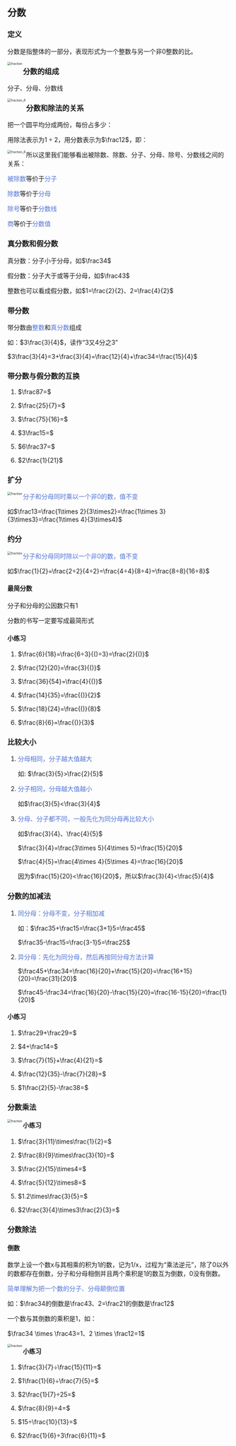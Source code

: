 ## 分数

### 定义

分数是指整体的一部分，表现形式为一个整数与另一个非0整数的比。

<img src="./res/fraction.png" alt="fraction" style="zoom:50%;" align="left"/>



### 分数的组成

分子、分母、分数线

<img src="./res/fraction_4.png" alt="fraction_4" style="zoom:50%;" align="left"/>



### 分数和除法的关系

把一个圆平均分成两份，每份占多少：

用除法表示为$1÷2$，用分数表示为$\frac12$，即：

<img src="./res/fraction_5.png" alt="fraction_4" style="zoom:50%;" align="left"/>

所以这里我们能够看出被除数、除数、分子、分母、除号、分数线之间的关系：

<font color="#5073D6">被除数</font>等价于<font color="#5073D6">分子</font>

<font color="#5073D6">除数</font>等价于<font color="#5073D6">分母</font>

<font color="#5073D6">除号</font>等价于<font color="#5073D6">分数线</font>

<font color="#5073D6">商</font>等价于<font color="#5073D6">分数值</font>



### 真分数和假分数

真分数：分子小于分母，如$\frac34$

假分数：分子大于或等于分母，如$\frac43$

整数也可以看成假分数，如$1=\frac{2}{2}、2=\frac{4}{2}$



### 带分数 

带分数由<font color="#5073D6">整数</font>和<font color="#5073D6">真分数</font>组成

如：$3\frac{3}{4}$，读作“3又4分之3”

$3\frac{3}{4}=3+\frac{3}{4}=\frac{12}{4}+\frac34=\frac{15}{4}$



### 带分数与假分数的互换

1. $\frac87=$
2. $\frac{25}{7}=$
3. $\frac{75}{16}=$
4. $3\frac15=$

5. $6\frac37=$
6. $2\frac{1}{21}$



### 扩分 

<img src="./res/fraction_6.png" alt="fraction" style="zoom:50%;" align="left"/>

<font color="#5073D6">分子和分母同时乘以一个非0的数，值不变</font>

如$\frac13=\frac{1\times 2}{3\times2}=\frac{1\times 3}{3\times3}=\frac{1\times 4}{3\times4}$



### 约分

<img src="./res/fraction_7.png" alt="fraction" style="zoom:50%;" align="left"/>

<font color="#5073D6">分子和分母同时除以一个非0的数，值不变</font>

如$\frac{1}{2}=\frac{2÷2}{4÷2}=\frac{4÷4}{8÷4}=\frac{8÷8}{16÷8}$​

#### 最简分数

分子和分母的公因数只有1

分数的书写一定要写成最简形式

#### 小练习

1. $\frac{6}{18}=\frac{6÷3}{()÷3}=\frac{2}{()}$

2. $\frac{12}{20}=\frac{3}{()}$
3. $\frac{36}{54}=\frac{4}{()}$

4. $\frac{14}{35}=\frac{()}{2}$

5. $\frac{18}{24}=\frac{()}{8}$
6. $\frac{8}{6}=\frac{()}{3}$



### 比较大小 

1. <font color="#5073D6">分母相同，分子越大值越大</font> 

   如: $\frac{3}{5}>\frac{2}{5}$

2. <font color="#5073D6">分子相同，分母越大值越小</font> 

   如$\frac{3}{5}<\frac{3}{4}$

3. <font color="#5073D6">分母、分子都不同，一般先化为同分母再比较大小</font> 

   如$\frac{3}{4}、\frac{4}{5}$

   $\frac{3}{4}=\frac{3\times 5}{4\times 5}=\frac{15}{20}$​

   $\frac{4}{5}=\frac{4\times 4}{5\times 4}=\frac{16}{20}$​

   因为$\frac{15}{20}<\frac{16}{20}$，所以$\frac{3}{4}<\frac{5}{4}$



### 分数的加减法 

1. <font color="#5073D6">同分母：分母不变，分子相加减</font>

   如：$\frac35+\frac15=\frac{3+1}5=\frac45$

   $\frac35-\frac15=\frac{3-1}5=\frac25$

2. <font color="#5073D6">异分母：先化为同分母，然后再按同分母方法计算</font> 

   $\frac45+\frac34=\frac{16}{20}+\frac{15}{20}=\frac{16+15}{20}=\frac{31}{20}$

   $\frac45-\frac34=\frac{16}{20}-\frac{15}{20}=\frac{16-15}{20}=\frac{1}{20}$

#### 小练习

1. $\frac29+\frac29=$

2. $4+\frac14=$
3. $\frac{7}{15}+\frac{4}{21}=$

4. $\frac{12}{35}-\frac{7}{28}=$
5. $1\frac{2}{5}-\frac38=$



### 分数乘法

<img src="./res/fraction_8.png" alt="fraction" style="zoom:50%;" align="left"/>

#### 小练习

1. $\frac{3}{11}\times\frac{1}{2}=$
2. $\frac{8}{9}\times\frac{3}{10}=$
3. $\frac{2}{15}\times4=$
4. $\frac{5}{12}\times8=$

5. $1.2\times\frac{3}{5}=$
6. $2\frac{3}{4}\times3\frac{2}{3}=$



### 分数除法

#### 倒数

数学上设一个数x与其相乘的积为1的数，记为1/x，过程为“乘法逆元”，除了0以外的数都存在倒数，分子和分母相倒并且两个乘积是1的数互为倒数，0没有倒数。

<font color="#5073D6">简单理解为把一个数的分子、分母颠倒位置</font>

如：$\frac34的倒数是\frac43、2=\frac21的倒数是\frac12$

一个数与其倒数的乘积是1，如：

$\frac34 \times \frac43=1、2 \times \frac12=1$

 <img src="./res/fraction_9.png" alt="fraction" style="zoom:50%;" align="left"/>













#### 小练习

1. $\frac{3}{7}÷\frac{15}{11}=$
2. $1\frac{1}{6}÷\frac{7}{5}=$

3. $2\frac{1}{7}÷25=$

4. $\frac{8}{9}÷4=$
5. $15÷\frac{10}{13}=$

6. $2\frac{1}{6}÷3\frac{6}{11}=$


